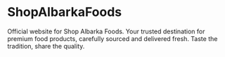 # ShopAlbarkaFoods
Official website for Shop Albarka Foods. Your trusted destination for premium food products, carefully sourced and delivered fresh. Taste the tradition, share the quality.

